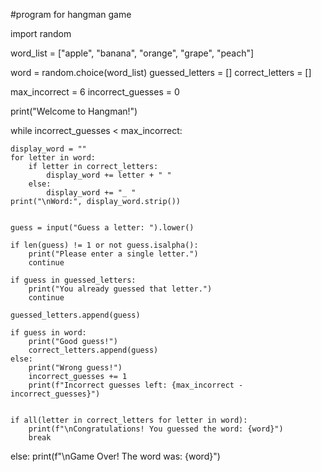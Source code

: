 #program for hangman game

import random

word_list = ["apple", "banana", "orange", "grape", "peach"]

word = random.choice(word_list)
guessed_letters = []
correct_letters = []

max_incorrect = 6
incorrect_guesses = 0

print("Welcome to Hangman!")

while incorrect_guesses < max_incorrect:

    display_word = ""
    for letter in word:
        if letter in correct_letters:
            display_word += letter + " "
        else:
            display_word += "_ "
    print("\nWord:", display_word.strip())
    
  
    guess = input("Guess a letter: ").lower()
    
    if len(guess) != 1 or not guess.isalpha():
        print("Please enter a single letter.")
        continue
    
    if guess in guessed_letters:
        print("You already guessed that letter.")
        continue
    
    guessed_letters.append(guess)
    
    if guess in word:
        print("Good guess!")
        correct_letters.append(guess)
    else:
        print("Wrong guess!")
        incorrect_guesses += 1
        print(f"Incorrect guesses left: {max_incorrect - incorrect_guesses}")
    

    if all(letter in correct_letters for letter in word):
        print(f"\nCongratulations! You guessed the word: {word}")
        break
else:
    print(f"\nGame Over! The word was: {word}")
